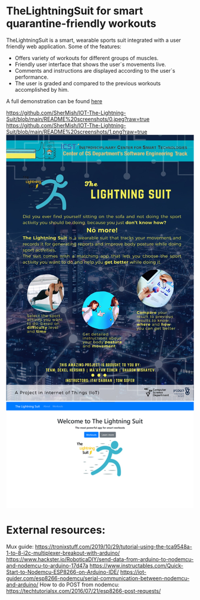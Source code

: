# TheLightningSuit for smart quarantine-friendly workouts

TheLightningSuit is a smart, wearable sports suit integrated with a user
friendly web application. Some of the features:

* Offers variety of workouts for different groups of muscles.
* Friendly user interface that shows the user`s movements live.
* Comments and instructions are displayed according to the user`s performance.
* The user is graded and compared to the previous workouts accomplished by him.

A full demonstration can be found [here](https://www.youtube.com/watch?v=k7HDuFIIDnE&ab_channel=IOT_Technion)

https://github.com/SherMish/IOT-The-Lightning-Suit/blob/main/README%20screenshots/0.jpeg?raw=true
https://github.com/SherMish/IOT-The-Lightning-Suit/blob/main/README%20screenshots/1.png?raw=true
![official-poster](https://github.com/SherMish/IOT-The-Lightning-Suit/blob/main/README%20screenshots/0.jpeg?raw=true)
![hope-page](https://github.com/SherMish/IOT-The-Lightning-Suit/blob/main/README%20screenshots/1.png?raw=true)


# External resources:
Mux guide: https://tronixstuff.com/2019/10/29/tutorial-using-the-tca9548a-1-to-8-i2c-multiplexer-breakout-with-arduino/
https://www.hackster.io/RoboticaDIY/send-data-from-arduino-to-nodemcu-and-nodemcu-to-arduino-17d47a
https://www.instructables.com/Quick-Start-to-Nodemcu-ESP8266-on-Arduino-IDE/
https://iot-guider.com/esp8266-nodemcu/serial-communication-between-nodemcu-and-arduino/
How to do POST from nodemcu: https://techtutorialsx.com/2016/07/21/esp8266-post-requests/


